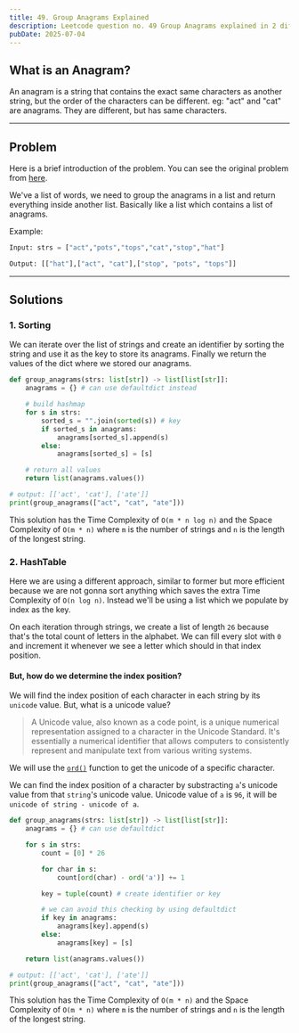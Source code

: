```yaml
---
title: 49. Group Anagrams Explained
description: Leetcode question no. 49 Group Anagrams explained in 2 different ways.
pubDate: 2025-07-04
---
```


## What is an Anagram?

An anagram is a string that contains the exact same characters as another string, but the order of the characters can be different.
eg: "act" and "cat" are anagrams. They are different, but has same characters.

---

## Problem

Here is a brief introduction of the problem. You can see the original problem from [here](https://leetcode.com/problems/group-anagrams).

We've a list of words, we need to group the anagrams in a list and return everything inside another list. Basically like a list which contains a list of anagrams.

Example:
```py
Input: strs = ["act","pots","tops","cat","stop","hat"]

Output: [["hat"],["act", "cat"],["stop", "pots", "tops"]]
```

---

## Solutions

### 1. Sorting

We can iterate over the list of strings and create an identifier by sorting the string and use it as the key to store its anagrams.
Finally we return the values of the dict where we stored our anagrams.

```py title=group-anagrams.py
def group_anagrams(strs: list[str]) -> list[list[str]]:
    anagrams = {} # can use defaultdict instead

    # build hashmap
    for s in strs:
        sorted_s = "".join(sorted(s)) # key
        if sorted_s in anagrams:
            anagrams[sorted_s].append(s)
        else:
            anagrams[sorted_s] = [s]

    # return all values
    return list(anagrams.values())

# output: [['act', 'cat'], ['ate']]
print(group_anagrams(["act", "cat", "ate"]))
```

This solution has the Time Complexity of `O(m * n log n)` and the Space Complexity of `O(m * n)` where `m` is the number of strings and `n` is the length of the longest string.

### 2. HashTable

Here we are using a different approach, similar to former but more efficient because we are not gonna sort anything which saves the extra Time Complexity of `O(n log n)`.
Instead we'll be using a list which we populate by index as the key.

On each iteration through strings, we create a list of length `26` because that's the total count of letters in the alphabet.
We can fill every slot with `0` and increment it whenever we see a letter which should in that index position.

#### But, how do we determine the index position?

We will find the index position of each character in each string by its `unicode` value. But, what is a unicode value?

> A Unicode value, also known as a code point, is a unique numerical representation assigned to a character in the Unicode Standard. It's essentially a numerical identifier that allows computers to consistently represent and manipulate text from various writing systems.

We will use the [`ord()`](https://docs.python.org/3.4/library/functions.html#ord) function to get the unicode of a specific character.

We can find the index position of a character by substracting `a`'s unicode value from that `string`'s unicode value. Unicode value of `a` is `96`, it will be `unicode of string - unicode of a`.

```py title=group-anagrams.py
def group_anagrams(strs: list[str]) -> list[list[str]]:
    anagrams = {} # can use defaultdict

    for s in strs:
        count = [0] * 26

        for char in s:
            count[ord(char) - ord('a')] += 1

        key = tuple(count) # create identifier or key

        # we can avoid this checking by using defaultdict
        if key in anagrams:
            anagrams[key].append(s)
        else:
            anagrams[key] = [s]

    return list(anagrams.values())

# output: [['act', 'cat'], ['ate']]
print(group_anagrams(["act", "cat", "ate"]))
```

This solution has the Time Complexity of `O(m * n)` and the Space Complexity of `O(m * n)` where `m` is the number of strings and `n` is the length of the longest string.
